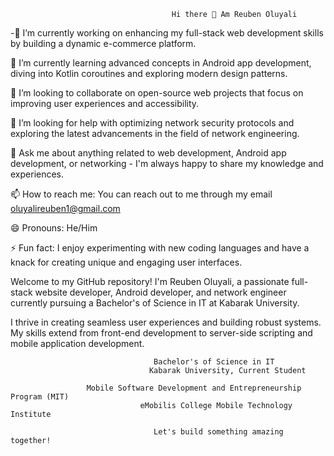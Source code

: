                                         Hi there 👋 Am Reuben Oluyali


-🔭 I’m currently working on enhancing my full-stack web development skills by building a dynamic e-commerce platform.

🌱 I’m currently learning advanced concepts in Android app development, diving into Kotlin coroutines and exploring modern design patterns.

👯 I’m looking to collaborate on open-source web projects that focus on improving user experiences and accessibility.

🤔 I’m looking for help with optimizing network security protocols and exploring the latest advancements in the field of network engineering.

💬 Ask me about anything related to web development, Android app development, or networking - I'm always happy to share my knowledge and experiences.

📫 How to reach me: You can reach out to me through my email oluyalireuben1@gmail.com

😄 Pronouns: He/Him

⚡ Fun fact: I enjoy experimenting with new coding languages and have a knack for creating unique and engaging user interfaces.


Welcome to my GitHub repository! I'm Reuben Oluyali, a passionate full-stack website developer, Android developer, and network engineer currently pursuing a Bachelor's of Science in IT at Kabarak University.


I thrive in creating seamless user experiences and building robust systems. My skills extend from front-end development to server-side scripting and mobile application development.


                                    Bachelor's of Science in IT
                                   Kabarak University, Current Student

                     Mobile Software Development and Entrepreneurship Program (MIT)
                                 eMobilis College Mobile Technology Institute

                                    Let's build something amazing together!
